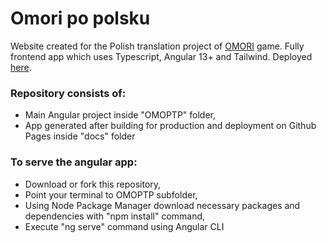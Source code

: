 # Omori po polsku

 Website created for the Polish translation project of [OMORI](https://store.steampowered.com/app/1150690/OMORI/) game. Fully frontend app which uses Typescript, Angular 13+ and Tailwind.
 Deployed [here](https://skejven11.github.io/OMORIPolishWebsite).

### Repository consists of: 

- Main Angular project inside "OMOPTP" folder,
- App generated after building for production and deployment on Github Pages inside "docs" folder


### To serve the angular app:

- Download or fork this repository,
- Point your terminal to OMOPTP subfolder,
- Using Node Package Manager download necessary packages and dependencies with "npm install" command,
- Execute "ng serve" command using Angular CLI

 
